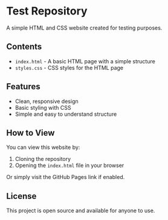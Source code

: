 # Test Repository

A simple HTML and CSS website created for testing purposes.

## Contents

- `index.html` - A basic HTML page with a simple structure
- `styles.css` - CSS styles for the HTML page

## Features

- Clean, responsive design
- Basic styling with CSS
- Simple and easy to understand structure

## How to View

You can view this website by:

1. Cloning the repository
2. Opening the `index.html` file in your browser

Or simply visit the GitHub Pages link if enabled.

## License

This project is open source and available for anyone to use.
